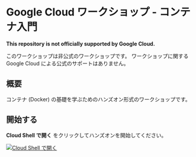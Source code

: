 Google Cloud ワークショップ - コンテナ入門
==========================================

**This repository is not officially supported by Google Cloud.**

このワークショップは非公式のワークショップです。
ワークショップに関する Google Cloud による公式のサポートはありません。

## 概要

コンテナ (Docker) の基礎を学ぶためのハンズオン形式のワークショップです。

## 開始する

**Cloud Shell で開く** をクリックしてハンズオンを開始してください。

[![Cloud Shell で開く](https://gstatic.com/cloudssh/images/open-btn.svg)](https://ssh.cloud.google.com/cloudshell/editor?cloudshell_git_repo=https%3A%2F%2Fgithub.com%2FShawnLabo%2Fam-workshops.git&cloudshell_workspace=container-basic&cloudshell_tutorial=docker-handson.md)

